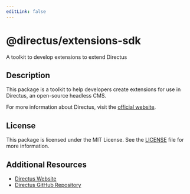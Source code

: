 ```yaml
---
editLink: false
---
```


# @directus/extensions-sdk

A toolkit to develop extensions to extend Directus

## Description

This package is a toolkit to help developers create extensions for use in Directus, an open-source headless CMS.

For more information about Directus, visit the [official website](https://directus.io).

## License

This package is licensed under the MIT License. See the
[LICENSE](https://github.com/directus/directus/blob/main/packages/composables/license) file for more information.

## Additional Resources

- [Directus Website](https://directus.io)
- [Directus GitHub Repository](https://github.com/directus/directus)
